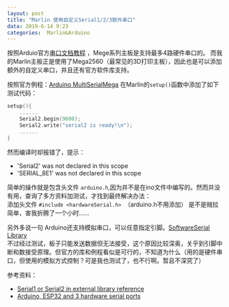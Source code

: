 ```yaml
---
layout: post
title: "Marlin 使用自定义Serial1/2/3额外串口"
data: 2019-6-14 9:23
categories:  Marlin&Arduino
---
```


按照Arduio官方[串口文档教程](https://www.arduino.cc/reference/en/language/functions/communication/serial/)  ，Mege系列主板是支持最多4路硬件串口的。
而我的Marlin主板正是使用了Mega2560（最常见的3D打印主板），因此也是可以添加额外的自定义串口，并且还有官方软件库支持。

按照官方例程：[Arduino MultiSerialMega](https://www.arduino.cc/en/Tutorial/MultiSerialMega)
在Marlin的`setup()`函数中添加了如下测试代码：

```cpp
setup(){
	......
  	Serial2.begin(9600);
	Serial2.write("serial2 is ready!\n");
  	......
}
 ```
 
然而编译时却报错了，提示：
- 'Serial2' was not declared in this scope
- 'SERIAL_8E1' was not declared in this scope

简单的操作就是包含头文件 `arduino.h`,因为并不是在ino文件中编写的。然而并没有用，查询了多方资料加测试，才找到最终解决办法：  
添加头文件 `#include <hardwareSerial.h> `（arduino.h不用添加）
是不是贼拉简单<i class="fas fa-smile"></i>，害我折腾了一个小时......

另外多说一句 Arduino还支持模拟串口，可以任意指定引脚。[SoftwareSerial Library](https://www.arduino.cc/en/Reference/SoftwareSerial)  
不过经过测试，板子只能发送数据但无法接受，这个原因比较深奥，关乎到引脚中断和数接受原理。但官方的库和例程看似是可行的，不知道为什么（用的是硬件串口，但使用的模拟方式控制？可是我也测试了，也不行啊。暂且不深究了）

参考资料：
- [Serial1 or Serial2 in external library reference](https://github.com/espressif/arduino-esp32/issues/407)
- [Arduino, ESP32 and 3 hardware serial ports](https://quadmeup.com/arduino-esp32-and-3-hardware-serial-ports/)
